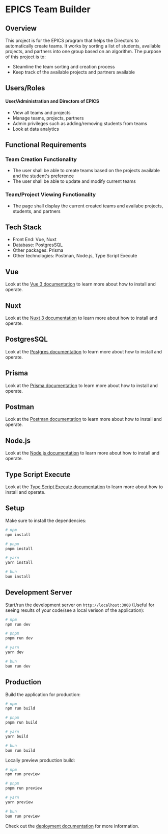 # EPICS Team Builder 

## Overview

This project is for the EPICS program that helps the Directors to automatically create teams. 
It works by sorting a list of students, available projects, and partners into one group based on an algorithm.
The purpose of this project is to:

- Steamline the team sorting and creation process
- Keep track of the available projects and partners available

## Users/Roles

#### User/Administration and Directors of EPICS

- View all teams and projects
- Manage teams, projects, partners
- Admin privileges such as adding/removing students from teams
- Look at data analytics


## Functional Requirements

### Team Creation Functionality

- The user shall be able to create teams based on the projects available and the student's preference
- The user shall be able to update and modify current teams 

### Team/Project Viewing Functionality

- The page shall display the current created teams and availabe projects, students, and partners


## Tech Stack

- Front End: Vue, Nuxt
- Database: PostgresSQL
- Other packages: Prisma
- Other technologies: Postman, Node.js, Type Script Execute

## Vue

Look at the [Vue 3 documentation](https://vuejs.org/guide/introduction.html) to learn more about how to install and operate.

## Nuxt

Look at the [Nuxt 3 documentation](https://nuxt.com/docs/getting-started/introduction) to learn more about how to install and operate.

## PostgresSQL

Look at the [Postgres documentation](https://www.postgresql.org/docs/) to learn more about how to install and operate.

## Prisma

Look at the [Prisma documentation](https://www.prisma.io/docs) to learn more about how to install and operate.

## Postman

Look at the [Postman documentation](https://learning.postman.com/docs/introduction/overview/) to learn more about how to install and operate.

## Node.js

Look at the [Node.js documentation](https://nodejs.org/docs/latest/api/) to learn more about how to install and operate.

## Type Script Execute

Look at the [Type Script Execute documentation](https://tsx.is/getting-started) to learn more about how to install and operate.

## Setup

Make sure to install the dependencies:

```bash
# npm
npm install

# pnpm
pnpm install

# yarn
yarn install

# bun
bun install
```

## Development Server

Start/run the development server on `http://localhost:3000` (Useful for seeing results of your code/see a local verison of the application):

```bash
# npm
npm run dev

# pnpm
pnpm run dev

# yarn
yarn dev

# bun
bun run dev
```

## Production

Build the application for production:

```bash
# npm
npm run build

# pnpm
pnpm run build

# yarn
yarn build

# bun
bun run build
```

Locally preview production build:

```bash
# npm
npm run preview

# pnpm
pnpm run preview

# yarn
yarn preview

# bun
bun run preview
```

Check out the [deployment documentation](https://nuxt.com/docs/getting-started/deployment) for more information.
